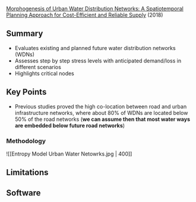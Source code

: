 [Morphogenesis of Urban Water Distribution Networks: A Spatiotemporal Planning Approach for Cost-Efficient and Reliable Supply](https://www.mdpi.com/1099-4300/20/9/708) (2018)
## Summary

- Evaluates existing and planned future water distribution networks (WDNs)
- Assesses step by step stress levels with anticipated demand/loss in different scenarios
- Highlights critical nodes
## Key Points

- Previous studies proved the high co-location between road and urban infrastructure networks, where about 80% of WDNs are located below 50% of the road networks (**we can assume then that most water ways are embedded below future road networks**)

### Methodology
![[Entropy Model Urban Water Netowrks.jpg | 400]]
## Limitations

## Software

